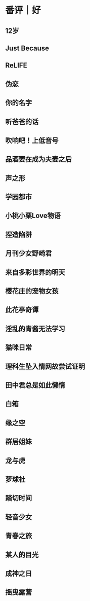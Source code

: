 # 番评｜好

## 12岁
## Just Because
## ReLIFE
## 伪恋
## 你的名字
## 听爸爸的话
## 吹响吧！上低音号
## 品酒要在成为夫妻之后
## 声之形
## 学园都市
## 小桃小栗Love物语
## 捏造陷阱
## 月刊少女野崎君
## 来自多彩世界的明天
## 樱花庄的宠物女孩
## 此花亭奇谭
## 淫乱的青酱无法学习
## 猫咪日常
## 理科生坠入情网故尝试证明
## 田中君总是如此懒惰
## 白箱
## 缘之空
## 群居姐妹
## 龙与虎
## 萝球社
## 踏切时间
## 轻音少女
## 青春之旅
## 某人的目光
## 成神之日
## 摇曳露营
